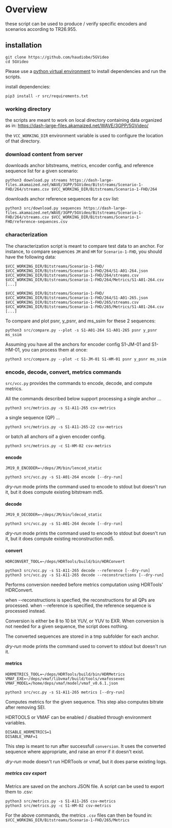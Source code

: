 # Overview

these script can be used to produce / verify specific encoders and scenarios according to TR26.955.


## installation

```
git clone https://github.com/haudiobe/5GVideo 
cd 5GVideo
```

Please use a [python virtual environment](https://docs.python.org/3/library/venv.html#creating-virtual-environments) to install dependencies and run the scripts. 

install dependencies:
```
pip3 install -r src/requirements.txt
```


### working directory

the scripts are meant to work on local directory containing data organized as in: https://dash-large-files.akamaized.net/WAVE/3GPP/5GVideo/

the `VCC_WORKING_DIR` environment variable is used to configure the location of that directory.


### download content from server

downloads anchor bitstreams, metrics, encoder config, and reference sequence list for a given scenario:
```
python3 download.py streams https://dash-large-files.akamaized.net/WAVE/3GPP/5GVideo/Bitstreams/Scenario-1-FHD/264/streams.csv $VCC_WORKING_DIR/Bitstreams/Scenario-1-FHD/264
```

downloads anchor reference sequences for a csv list:
```
python3 src/download.py sequences https://dash-large-files.akamaized.net/WAVE/3GPP/5GVideo/Bitstreams/Scenario-1-FHD/264/streams.csv $VCC_WORKING_DIR/Bitstreams/Scenario-1-FHD/reference-sequences.csv
```


### characterization

The characterization script is meant to compare test data to an anchor. For instance, to compare sequences `JM` and `HM` for `Scenario-1-FHD`, you should have the following data:

```
$VCC_WORKING_DIR/Bitstreams/Scenario-1-FHD/
$VCC_WORKING_DIR/Bitstreams/Scenario-1-FHD/264/S1-A01-264.json
$VCC_WORKING_DIR/Bitstreams/Scenario-1-FHD/264/streams.csv
$VCC_WORKING_DIR/Bitstreams/Scenario-1-FHD/264/Metrics/S1-A01-264.csv
[...]

$VCC_WORKING_DIR/Bitstreams/Scenario-1-FHD/
$VCC_WORKING_DIR/Bitstreams/Scenario-1-FHD/264/S1-A01-265.json
$VCC_WORKING_DIR/Bitstreams/Scenario-1-FHD/265/streams.csv
$VCC_WORKING_DIR/Bitstreams/Scenario-1-FHD/265/Metrics/S1-A01-264.csv
[...]
```


To compare and plot psnr, y_psnr, and ms_ssim for these 2 sequences: 
```
python3 src/compare.py --plot -s S1-A01-264 S1-A01-265 psnr y_psnr ms_ssim
```

Assuming you have all the anchors for encoder config S1-JM-01 and S1-HM-01, you can process them at once:
```
python3 src/compare.py --plot -c S1-JM-01 S1-HM-01 psnr y_psnr ms_ssim
```


### encode, decode, convert, metrics commands

`src/vcc.py` provides the commands to encode, decode, and compute metrics.

All the commands described below support processing a single anchor ...
```
python3 src/metrics.py -s S1-A11-265 csv-metrics
```

a single sequence (QP) ...
```
python3 src/metrics.py -s S1-A11-265-22 csv-metrics
```

or batch all anchors oif a given encoder config.
```
python3 src/metrics.py -c S1-HM-02 csv-metrics
```


#### encode

```
JM19_0_ENCODER=~/deps/JM/bin/lencod_static

python3 src/vcc.py -s S1-A01-264 encode [--dry-run]
```

*dry-run* mode prints the command used to encode to stdout but doesn't run it, but it does compute existing bitstream md5.


#### decode

```
JM19_0_DECODER=~/deps/JM/bin/ldecod_static

python3 src/vcc.py -s S1-A01-264 decode [--dry-run]
```

*dry-run* mode prints the command used to encode to stdout but doesn't run it, but it does compute existing reconstruction md5.


#### convert

```
HDRCONVERT_TOOL=~/deps/HDRTools/build/bin/HDRConvert

python3 src/vcc.py -s S1-A11-265 decode --reference [--dry-run]
python3 src/vcc.py -s S1-A11-265 decode --reconstructions [--dry-run]
```

Performs conversion needed before metrics computation using HDRTools' HDRConvert.

when --reconstructions is specfied, the reconstructions for all QPs are processed. 
when --reference is specified, the reference sequence is processed instead.

Conversion is either be 8 to 10 bit YUV, or YUV to EXR. When conversion is not needed for a given sequence, the script does nothing.

The converted sequences are stored in a tmp subfolder for each anchor.

*dry-run* mode prints the command used to convert to stdout but doesn't run it.


#### metrics

```
HDRMETRICS_TOOL=~/deps/HDRTools/build/bin/HDRMetrics
VMAF_EXE=~/deps/vmaf/libvmaf/build/tools/vmafossexec
VMAF_MODEL=/home/deps/vmaf/model/vmaf_v0.6.1.json

python3 src/vcc.py -s S1-A11-265 metrics [--dry-run]
```

Computes metrics for the given sequence. This step also computes bitrate after removing SEI.

HDRTOOLS or VMAF can be enabled / disabled through environment variables.
```
DISABLE_HDRMETRICS=1
DISABLE_VMAF=1
```

This step is meant to run after successfull `conversion`. It uses the converted sequence where appropriate, and raise an error if it doesn't exist.

*dry-run* mode doesn't run HDRTools or vmaf, but it does parse existing logs.


##### metrics csv export

Metrics are saved on the anchors JSON file. A script can be used to export them to .csv:

```
python3 src/metrics.py -s S1-A11-265 csv-metrics
python3 src/metrics.py -c S1-HM-02 csv-metrics
```

For the above commands, the metrics `.csv` files can then be found in: `$VCC_WORKING_DIR/Bitstreams/Scenario-1-FHD/265/Metrics`
